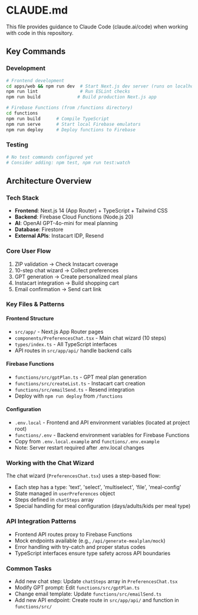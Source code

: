 # CLAUDE.md

This file provides guidance to Claude Code (claude.ai/code) when working with code in this repository.

## Key Commands

### Development
```bash
# Frontend development
cd apps/web && npm run dev  # Start Next.js dev server (runs on localhost:3001)
npm run lint                # Run ESLint checks
npm run build              # Build production Next.js app

# Firebase Functions (from /functions directory)
cd functions
npm run build      # Compile TypeScript
npm run serve      # Start local Firebase emulators
npm run deploy     # Deploy functions to Firebase
```

### Testing
```bash
# No test commands configured yet
# Consider adding: npm test, npm run test:watch
```

## Architecture Overview

### Tech Stack
- **Frontend**: Next.js 14 (App Router) + TypeScript + Tailwind CSS
- **Backend**: Firebase Cloud Functions (Node.js 20)
- **AI**: OpenAI GPT-4o-mini for meal planning
- **Database**: Firestore
- **External APIs**: Instacart IDP, Resend

### Core User Flow
1. ZIP validation → Check Instacart coverage
2. 10-step chat wizard → Collect preferences  
3. GPT generation → Create personalized meal plans
4. Instacart integration → Build shopping cart
5. Email confirmation → Send cart link

### Key Files & Patterns

#### Frontend Structure
- `src/app/` - Next.js App Router pages
- `components/PreferencesChat.tsx` - Main chat wizard (10 steps)
- `types/index.ts` - All TypeScript interfaces
- API routes in `src/app/api/` handle backend calls

#### Firebase Functions
- `functions/src/gptPlan.ts` - GPT meal plan generation
- `functions/src/createList.ts` - Instacart cart creation  
- `functions/src/emailSend.ts` - Resend integration
- Deploy with `npm run deploy` from `/functions`

#### Configuration
- `.env.local` - Frontend and API environment variables (located at project root)
- `functions/.env` - Backend environment variables for Firebase Functions
- Copy from `.env.local.example` and `functions/.env.example`
- Note: Server restart required after .env.local changes

### Working with the Chat Wizard
The chat wizard (`PreferencesChat.tsx`) uses a step-based flow:
- Each step has a type: 'text', 'select', 'multiselect', 'file', 'meal-config'
- State managed in `userPreferences` object
- Steps defined in `chatSteps` array
- Special handling for meal configuration (days/adults/kids per meal type)

### API Integration Patterns
- Frontend API routes proxy to Firebase Functions
- Mock endpoints available (e.g., `/api/generate-mealplan/mock`)
- Error handling with try-catch and proper status codes
- TypeScript interfaces ensure type safety across API boundaries

### Common Tasks
- Add new chat step: Update `chatSteps` array in `PreferencesChat.tsx`
- Modify GPT prompt: Edit `functions/src/gptPlan.ts`
- Change email template: Update `functions/src/emailSend.ts`
- Add new API endpoint: Create route in `src/app/api/` and function in `functions/src/`